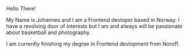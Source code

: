 Hello There!

My Name is Johannes and I am a Frontend devloper based in Norway. I have a revolving door of interests but I am and always will be passionate about basketball and photography. 

I am currently finishing my degree in Frontend devlopment from Noroff.
